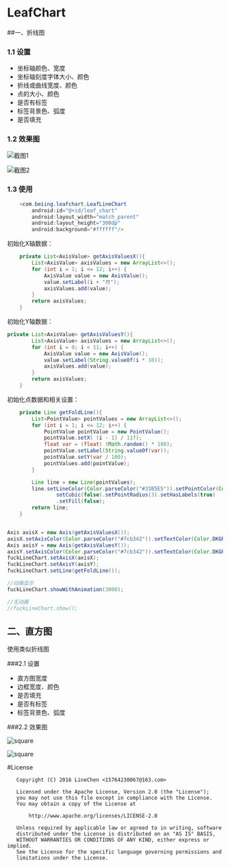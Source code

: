 # LeafChart


##一、折线图


### 1.1 设置
-  坐标轴颜色、宽度
-  坐标轴刻度字体大小、颜色
-  折线或曲线宽度、颜色
-  点的大小、颜色
-  是否有标签
-  标签背景色、弧度
-  是否填充



### 1.2 效果图
![截图1](https://github.com/LineChen/LeafChart/blob/master/screenshot/animate_line1.gif)

![截图2](https://github.com/LineChen/LeafChart/blob/master/screenshot/animate_line2.gif)

### 1.3 使用

``` java
    <com.beiing.leafchart.LeafLineChart
        android:id="@+id/leaf_chart"
        android:layout_width="match_parent"
        android:layout_height="300dp"
        android:background="#ffffff"/>

```


初始化X轴数据：
``` java
    private List<AxisValue> getAxisValuesX(){
        List<AxisValue> axisValues = new ArrayList<>();
        for (int i = 1; i <= 12; i++) {
            AxisValue value = new AxisValue();
            value.setLabel(i + "月");
            axisValues.add(value);
        }
        return axisValues;
    }
```


初始化Y轴数据：
```java
private List<AxisValue> getAxisValuesY(){
        List<AxisValue> axisValues = new ArrayList<>();
        for (int i = 0; i < 11; i++) {
            AxisValue value = new AxisValue();
            value.setLabel(String.valueOf(i * 10));
            axisValues.add(value);
        }
        return axisValues;
    }
```

初始化点数据和相关设置：
```java
    private Line getFoldLine(){
        List<PointValue> pointValues = new ArrayList<>();
        for (int i = 1; i <= 12; i++) {
            PointValue pointValue = new PointValue();
            pointValue.setX( (i - 1) / 11f);
            float var = (float) (Math.random() * 100);
            pointValue.setLabel(String.valueOf(var));
            pointValue.setY(var / 100);
            pointValues.add(pointValue);
        }

        Line line = new Line(pointValues);
        line.setLineColor(Color.parseColor("#33B5E5")).setPointColor(Color.YELLOW).
                setCubic(false).setPointRadius(3).setHasLabels(true)
                .setFill(false);
        return line;
    }
```

```java

Axis axisX = new Axis(getAxisValuesX());
axisX.setAxisColor(Color.parseColor("#7cb342")).setTextColor(Color.DKGRAY).setHasLines(true);
Axis axisY = new Axis(getAxisValuesY());
axisY.setAxisColor(Color.parseColor("#7cb342")).setTextColor(Color.DKGRAY).setHasLines(true).setShowText(true);
fuckLineChart.setAxisX(axisX);
fuckLineChart.setAxisY(axisY);
fuckLineChart.setLine(getFoldLine());

//动画显示
fuckLineChart.showWithAnimation(3000);

//无动画
//fuckLineChart.show();
```


## 二、直方图

使用类似折线图

###2.1  设置
- 直方图宽度
- 边框宽度、颜色
- 是否填充
-   是否有标签
-  标签背景色、弧度


###2.2 效果图

![square](https://github.com/LineChen/LeafChart/blob/master/screenshot/square.png)


![square](https://github.com/LineChen/LeafChart/blob/master/screenshot/square2.png)



#License

```
   Copyright (C) 2016 LineChen <15764230067@163.com>

   Licensed under the Apache License, Version 2.0 (the "License");
   you may not use this file except in compliance with the License.
   You may obtain a copy of the License at

       http://www.apache.org/licenses/LICENSE-2.0

   Unless required by applicable law or agreed to in writing, software
   distributed under the License is distributed on an "AS IS" BASIS,
   WITHOUT WARRANTIES OR CONDITIONS OF ANY KIND, either express or implied.
   See the License for the specific language governing permissions and
   limitations under the License.
```

